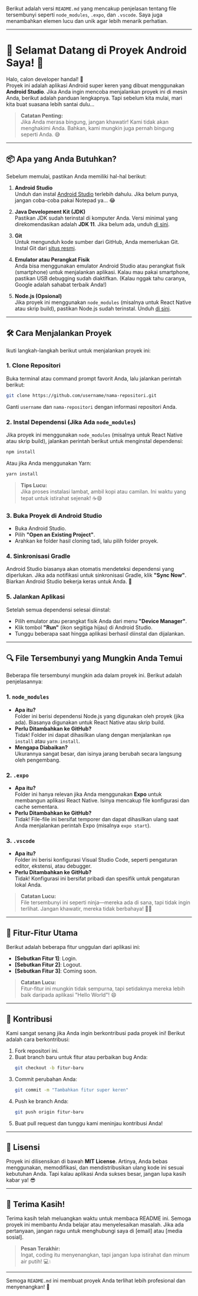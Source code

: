Berikut adalah versi `README.md` yang mencakup penjelasan tentang file tersembunyi seperti `node_modules`, `.expo`, dan `.vscode`. Saya juga menambahkan elemen lucu dan unik agar lebih menarik perhatian.

---

# 🚀 **Selamat Datang di Proyek Android Saya!** 🎉

Halo, calon developer handal! 👋  
Proyek ini adalah aplikasi Android super keren yang dibuat menggunakan **Android Studio**. Jika Anda ingin mencoba menjalankan proyek ini di mesin Anda, berikut adalah panduan lengkapnya. Tapi sebelum kita mulai, mari kita buat suasana lebih santai dulu...

> **Catatan Penting:**  
> Jika Anda merasa bingung, jangan khawatir! Kami tidak akan menghakimi Anda. Bahkan, kami mungkin juga pernah bingung seperti Anda. 😅  

---

## 📦 **Apa yang Anda Butuhkan?**

Sebelum memulai, pastikan Anda memiliki hal-hal berikut:

1. **Android Studio**  
   Unduh dan instal [Android Studio](https://developer.android.com/studio) terlebih dahulu. Jika belum punya, jangan coba-coba pakai Notepad ya... 😂

2. **Java Development Kit (JDK)**  
   Pastikan JDK sudah terinstal di komputer Anda. Versi minimal yang direkomendasikan adalah **JDK 11**. Jika belum ada, unduh [di sini](https://www.oracle.com/java/technologies/javase-jdk11-downloads.html).

3. **Git**  
   Untuk mengunduh kode sumber dari GitHub, Anda memerlukan Git. Instal Git dari [situs resmi](https://git-scm.com/).

4. **Emulator atau Perangkat Fisik**  
   Anda bisa menggunakan emulator Android Studio atau perangkat fisik (smartphone) untuk menjalankan aplikasi. Kalau mau pakai smartphone, pastikan USB debugging sudah diaktifkan. (Kalau nggak tahu caranya, Google adalah sahabat terbaik Anda!)

5. **Node.js (Opsional)**  
   Jika proyek ini menggunakan `node_modules` (misalnya untuk React Native atau skrip build), pastikan Node.js sudah terinstal. Unduh [di sini](https://nodejs.org/).

---

## 🛠️ **Cara Menjalankan Proyek**

Ikuti langkah-langkah berikut untuk menjalankan proyek ini:

### 1. **Clone Repositori**
Buka terminal atau command prompt favorit Anda, lalu jalankan perintah berikut:
```bash
git clone https://github.com/username/nama-repositori.git
```
Ganti `username` dan `nama-repositori` dengan informasi repositori Anda.

### 2. **Instal Dependensi (Jika Ada `node_modules`)**
Jika proyek ini menggunakan `node_modules` (misalnya untuk React Native atau skrip build), jalankan perintah berikut untuk menginstal dependensi:
```bash
npm install
```
Atau jika Anda menggunakan Yarn:
```bash
yarn install
```

> **Tips Lucu:**  
> Jika proses instalasi lambat, ambil kopi atau camilan. Ini waktu yang tepat untuk istirahat sejenak! ☕😄

### 3. **Buka Proyek di Android Studio**
- Buka Android Studio.
- Pilih **"Open an Existing Project"**.
- Arahkan ke folder hasil cloning tadi, lalu pilih folder proyek.

### 4. **Sinkronisasi Gradle**
Android Studio biasanya akan otomatis mendeteksi dependensi yang diperlukan. Jika ada notifikasi untuk sinkronisasi Gradle, klik **"Sync Now"**. Biarkan Android Studio bekerja keras untuk Anda. 💪

### 5. **Jalankan Aplikasi**
Setelah semua dependensi selesai diinstal:
- Pilih emulator atau perangkat fisik Anda dari menu **"Device Manager"**.
- Klik tombol **"Run"** (ikon segitiga hijau) di Android Studio.
- Tunggu beberapa saat hingga aplikasi berhasil diinstal dan dijalankan.

---

## 🔍 **File Tersembunyi yang Mungkin Anda Temui**

Beberapa file tersembunyi mungkin ada dalam proyek ini. Berikut adalah penjelasannya:

### 1. **`node_modules`**
- **Apa itu?**  
  Folder ini berisi dependensi Node.js yang digunakan oleh proyek (jika ada). Biasanya digunakan untuk React Native atau skrip build.
- **Perlu Ditambahkan ke GitHub?**  
  Tidak! Folder ini dapat dihasilkan ulang dengan menjalankan `npm install` atau `yarn install`.
- **Mengapa Diabaikan?**  
  Ukurannya sangat besar, dan isinya jarang berubah secara langsung oleh pengembang.

### 2. **`.expo`**
- **Apa itu?**  
  Folder ini hanya relevan jika Anda menggunakan **Expo** untuk membangun aplikasi React Native. Isinya mencakup file konfigurasi dan cache sementara.
- **Perlu Ditambahkan ke GitHub?**  
  Tidak! File-file ini bersifat temporer dan dapat dihasilkan ulang saat Anda menjalankan perintah Expo (misalnya `expo start`).

### 3. **`.vscode`**
- **Apa itu?**  
  Folder ini berisi konfigurasi Visual Studio Code, seperti pengaturan editor, ekstensi, atau debugger.
- **Perlu Ditambahkan ke GitHub?**  
  Tidak! Konfigurasi ini bersifat pribadi dan spesifik untuk pengaturan lokal Anda.

> **Catatan Lucu:**  
> File tersembunyi ini seperti ninja—mereka ada di sana, tapi tidak ingin terlihat. Jangan khawatir, mereka tidak berbahaya! 🥷😄

---

## 🌟 **Fitur-Fitur Utama**

Berikut adalah beberapa fitur unggulan dari aplikasi ini:
- **[Sebutkan Fitur 1]**: Login.
- **[Sebutkan Fitur 2]**: Logout.
- **[Sebutkan Fitur 3]**: Coming soon.

> **Catatan Lucu:**  
> Fitur-fitur ini mungkin tidak sempurna, tapi setidaknya mereka lebih baik daripada aplikasi "Hello World"! 😄

---

## 🤝 **Kontribusi**

Kami sangat senang jika Anda ingin berkontribusi pada proyek ini! Berikut adalah cara berkontribusi:
1. Fork repositori ini.
2. Buat branch baru untuk fitur atau perbaikan bug Anda:
   ```bash
   git checkout -b fitur-baru
   ```
3. Commit perubahan Anda:
   ```bash
   git commit -m "Tambahkan fitur super keren"
   ```
4. Push ke branch Anda:
   ```bash
   git push origin fitur-baru
   ```
5. Buat pull request dan tunggu kami meninjau kontribusi Anda!

---

## 📜 **Lisensi**

Proyek ini dilisensikan di bawah **MIT License**. Artinya, Anda bebas menggunakan, memodifikasi, dan mendistribusikan ulang kode ini sesuai kebutuhan Anda. Tapi kalau aplikasi Anda sukses besar, jangan lupa kasih kabar ya! 😎

---

## 🙏 **Terima Kasih!**

Terima kasih telah meluangkan waktu untuk membaca README ini. Semoga proyek ini membantu Anda belajar atau menyelesaikan masalah. Jika ada pertanyaan, jangan ragu untuk menghubungi saya di [email] atau [media sosial].

> **Pesan Terakhir:**  
> Ingat, coding itu menyenangkan, tapi jangan lupa istirahat dan minum air putih! 💻💧  

---

Semoga `README.md` ini membuat proyek Anda terlihat lebih profesional dan menyenangkan! 🚀


